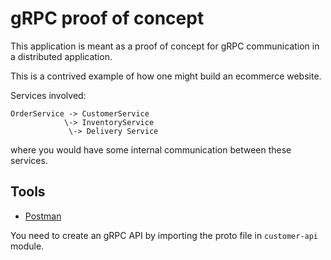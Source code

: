 # gRPC proof of concept

This application is meant as a proof of concept for gRPC communication in a distributed application.


This is a contrived example of how one might build an ecommerce website.

Services involved:

```
OrderService -> CustomerService
            \-> InventoryService
             \-> Delivery Service
```

where you would have some internal communication between these services.

## Tools
- [Postman](https://www.postman.com/)

You need to create an gRPC API by importing the proto file in `customer-api` module.
